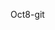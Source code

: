 Oct8-git

<!-- Test comment to show change in readme file. -->
<!-- Test repository made for iat339. -->